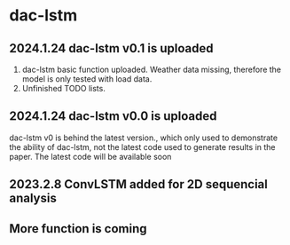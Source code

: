 # dac-lstm
## 2024.1.24 dac-lstm v0.1 is uploaded
1. dac-lstm basic function uploaded. Weather data missing, therefore the model is only tested with load data.
2. Unfinished TODO lists.

## 2024.1.24 dac-lstm v0.0 is uploaded
dac-lstm v0 is behind the latest version., which only used to demonstrate the ability of dac-lstm, not the latest code used to generate results in the paper. The latest code will be available soon

## 2023.2.8 ConvLSTM added for 2D sequencial analysis

## More function is coming
